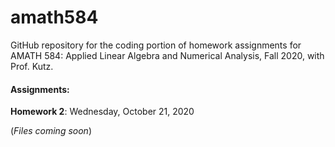 # amath584

GitHub repository for the coding portion of homework assignments for AMATH 584: Applied Linear Algebra and Numerical Analysis, Fall 2020, with Prof. Kutz. 

#### Assignments:

**Homework 2**: Wednesday, October 21, 2020

(*Files coming soon*)
